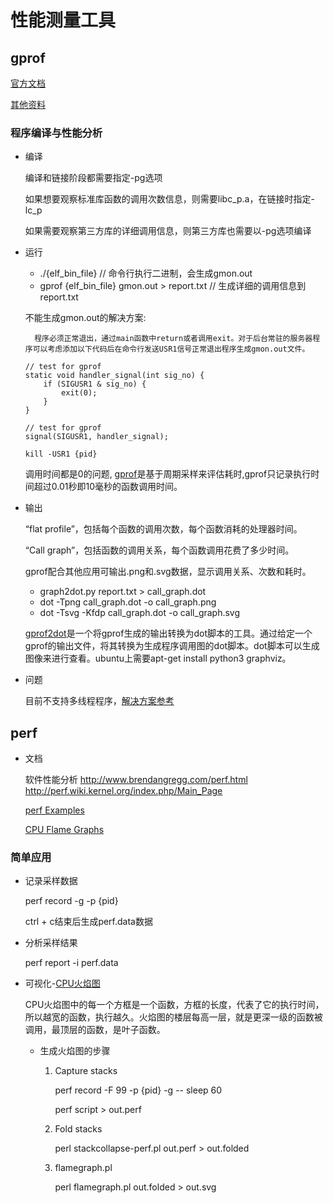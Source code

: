 # 性能测量工具

## gprof

[官方文档](https://sourceware.org/binutils/docs/gprof/)

[其他资料](https://www.xuebuyuan.com/zh-tw/1849475.html)
### 程序编译与性能分析
* 编译

    编译和链接阶段都需要指定-pg选项

    如果想要观察标准库函数的调用次数信息，则需要libc_p.a，在链接时指定-lc_p

    如果需要观察第三方库的详细调用信息，则第三方库也需要以-pg选项编译

* 运行

    * ./{elf_bin_file}  // 命令行执行二进制，会生成gmon.out
    * gprof {elf_bin_file} gmon.out > report.txt    // 生成详细的调用信息到report.txt

    不能生成gmon.out的解决方案:
    
        程序必须正常退出，通过main函数中return或者调用exit。对于后台常驻的服务器程序可以考虑添加以下代码后在命令行发送USR1信号正常退出程序生成gmon.out文件。

    ```
    // test for gprof
    static void handler_signal(int sig_no) {
        if (SIGUSR1 & sig_no) {
            exit(0);
        }
    }

    // test for gprof
    signal(SIGUSR1, handler_signal);

    kill -USR1 {pid}
    ```

    调用时间都是0的问题,
    [gprof](https://sourceware.org/binutils/docs/gprof/Sampling-Error.html#Sampling-Error)是基于周期采样来评估耗时,gprof只记录执行时间超过0.01秒即10毫秒的函数调用时间。

* 输出

    “flat profile”，包括每个函数的调用次数，每个函数消耗的处理器时间。

    “Call graph”，包括函数的调用关系，每个函数调用花费了多少时间。

    gprof配合其他应用可输出.png和.svg数据，显示调用关系、次数和耗时。

    * graph2dot.py report.txt > call_graph.dot
    * dot -Tpng call_graph.dot -o call_graph.png
    * dot -Tsvg -Kfdp call_graph.dot -o call_graph.svg

    [gprof2dot](https://github.com/jrfonseca/gprof2dot.git)是一个将gprof生成的输出转换为dot脚本的工具。通过给定一个gprof的输出文件，将其转换为生成程序调用图的dot脚本。dot脚本可以生成图像来进行查看。ubuntu上需要apt-get install python3 graphviz。

* 问题

    目前不支持多线程程序，[解决方案参考](http://sam.zoy.org/writings/programming/gprof.html)


## perf
* 文档

    软件性能分析 
    http://www.brendangregg.com/perf.html
    http://perf.wiki.kernel.org/index.php/Main_Page

    [perf Examples](http://www.brendangregg.com/perf.html)

    [CPU Flame Graphs](http://www.brendangregg.com/FlameGraphs/cpuflamegraphs.html)


### 简单应用
* 记录采样数据

    perf record -g -p {pid}

    ctrl + c结束后生成perf.data数据

* 分析采样结果

    perf report -i perf.data

* 可视化-[CPU火焰图](https://github.com/brendangregg/FlameGraph)

    CPU火焰图中的每一个方框是一个函数，方框的长度，代表了它的执行时间，所以越宽的函数，执行越久。火焰图的楼层每高一层，就是更深一级的函数被调用，最顶层的函数，是叶子函数。

    *   生成火焰图的步骤

        1. Capture stacks

            perf record -F 99 -p {pid} -g -- sleep 60

            perf script > out.perf
        2. Fold stacks

            perl stackcollapse-perf.pl out.perf > out.folded
        3. flamegraph.pl

            perl flamegraph.pl out.folded > out.svg